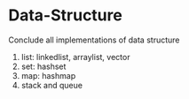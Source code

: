 # Data-Structure
Conclude all implementations of data structure
1) list: linkedlist, arraylist, vector
2) set: hashset
3) map: hashmap
4) stack and queue

